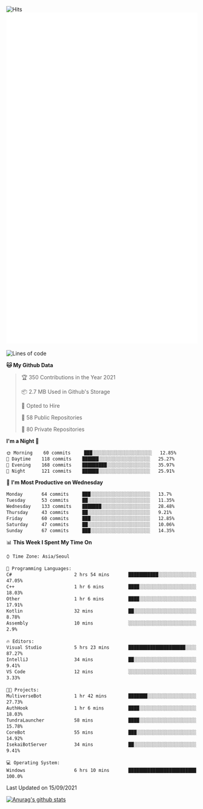 ![Hits](https://hits.seeyoufarm.com/api/count/incr/badge.svg?url=https%3A%2F%2Fgithub.com%2Fkokose1234&count_bg=%2379C83D&title_bg=%23555555&icon=apple.svg&icon_color=%23E7E7E7&title=hits&edge_flat=false)
<br/>
![Metrics](https://github.com/kokose1234/kokose1234/blob/main/github-metrics.svg)

<!--START_SECTION:waka-->
![Lines of code](https://img.shields.io/badge/From%20Hello%20World%20I%27ve%20Written-12.4%20million%20lines%20of%20code-blue)

**🐱 My Github Data** 

> 🏆 350 Contributions in the Year 2021
 > 
> 📦 2.7 MB Used in Github's Storage 
 > 
> 💼 Opted to Hire
 > 
> 📜 58 Public Repositories 
 > 
> 🔑 80 Private Repositories  
 > 
**I'm a Night 🦉** 

```text
🌞 Morning    60 commits     ███░░░░░░░░░░░░░░░░░░░░░░   12.85% 
🌆 Daytime    118 commits    ██████░░░░░░░░░░░░░░░░░░░   25.27% 
🌃 Evening    168 commits    █████████░░░░░░░░░░░░░░░░   35.97% 
🌙 Night      121 commits    ██████░░░░░░░░░░░░░░░░░░░   25.91%

```
📅 **I'm Most Productive on Wednesday** 

```text
Monday       64 commits     ███░░░░░░░░░░░░░░░░░░░░░░   13.7% 
Tuesday      53 commits     ██░░░░░░░░░░░░░░░░░░░░░░░   11.35% 
Wednesday    133 commits    ███████░░░░░░░░░░░░░░░░░░   28.48% 
Thursday     43 commits     ██░░░░░░░░░░░░░░░░░░░░░░░   9.21% 
Friday       60 commits     ███░░░░░░░░░░░░░░░░░░░░░░   12.85% 
Saturday     47 commits     ██░░░░░░░░░░░░░░░░░░░░░░░   10.06% 
Sunday       67 commits     ███░░░░░░░░░░░░░░░░░░░░░░   14.35%

```


📊 **This Week I Spent My Time On** 

```text
⌚︎ Time Zone: Asia/Seoul

💬 Programming Languages: 
C#                       2 hrs 54 mins       ███████████░░░░░░░░░░░░░░   47.05% 
C++                      1 hr 6 mins         ████░░░░░░░░░░░░░░░░░░░░░   18.03% 
Other                    1 hr 6 mins         ████░░░░░░░░░░░░░░░░░░░░░   17.91% 
Kotlin                   32 mins             ██░░░░░░░░░░░░░░░░░░░░░░░   8.78% 
Assembly                 10 mins             ░░░░░░░░░░░░░░░░░░░░░░░░░   2.9%

🔥 Editors: 
Visual Studio            5 hrs 23 mins       █████████████████████░░░░   87.27% 
IntelliJ                 34 mins             ██░░░░░░░░░░░░░░░░░░░░░░░   9.41% 
VS Code                  12 mins             ░░░░░░░░░░░░░░░░░░░░░░░░░   3.33%

🐱‍💻 Projects: 
MultiverseBot            1 hr 42 mins        ███████░░░░░░░░░░░░░░░░░░   27.73% 
AuthHook                 1 hr 6 mins         ████░░░░░░░░░░░░░░░░░░░░░   18.03% 
TundraLauncher           58 mins             ████░░░░░░░░░░░░░░░░░░░░░   15.78% 
CoreBot                  55 mins             ███░░░░░░░░░░░░░░░░░░░░░░   14.92% 
IsekaiBotServer          34 mins             ██░░░░░░░░░░░░░░░░░░░░░░░   9.41%

💻 Operating System: 
Windows                  6 hrs 10 mins       █████████████████████████   100.0%

```


 Last Updated on 15/09/2021
<!--END_SECTION:waka-->

[![Anurag's github stats](https://github-readme-stats.vercel.app/api?username=kokose1234&theme=dracula)](https://github.com/anuraghazra/github-readme-stats)



	
